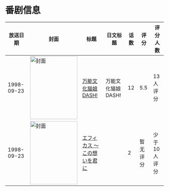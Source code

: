 # 番剧信息

|放送日期|封面|标题|日文标题|话数|评分|评分人数|
|---|---|---|---|---|---|---|
|1998-09-23|<img src="https://lain.bgm.tv/pic/cover/c/c6/92/49887_8J5lN.jpg" alt="封面" style="width:150px;height:200px;object-fit:cover;">|[万能文化猫娘DASH!](https://bangumi.tv/subject/49887)|万能文化猫娘DASH!|12|5.5|13人评分|
|1998-09-23|<img src="https://lain.bgm.tv/pic/cover/c/7d/29/79976_KLip6.jpg" alt="封面" style="width:150px;height:200px;object-fit:cover;">|[エフィカス ～この想いを君に](https://bangumi.tv/subject/79976)||2|暂无评分|少于10人评分|
